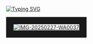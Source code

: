 <a href="https://git.io/typing-svg"><img src="https://readme-typing-svg.demolab.com?font=Black+Ops+One&size=50&pause=1000&color=red&center=true&width=910&height=100&lines=JAVIEL+MD+BOT+;KEEP+LOVING+JAVIEL+MD" alt="Typing SVG" /></a>
  </p>
 

<a href="https://imgbb.com/"><img src="https://i.ibb.co/9kQGvLgb/IMG-20250227-WA0037.jpg" alt="IMG-20250227-WA0037" border="20"></a><br />
